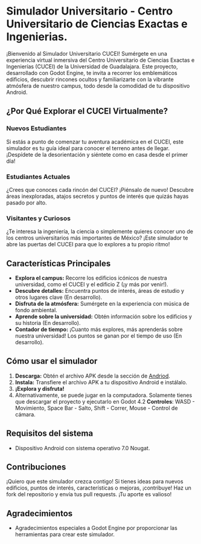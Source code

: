 # Simulador Universitario - Centro Universitario de Ciencias Exactas e Ingenierias.

¡Bienvenido al Simulador Universitario CUCEI! Sumérgete en una experiencia virtual inmersiva del Centro Universitario de Ciencias Exactas e Ingenierías (CUCEI) de la Universidad de Guadalajara. Este proyecto, desarrollado con Godot Engine, te invita a recorrer los emblemáticos edificios, descubrir rincones ocultos y familiarizarte con la vibrante atmósfera de nuestro campus, todo desde la comodidad de tu dispositivo Android.

## ¿Por Qué Explorar el CUCEI Virtualmente?
### Nuevos Estudiantes
Si estás a punto de comenzar tu aventura académica en el CUCEI, este simulador es tu guía ideal para conocer el terreno antes de llegar. ¡Despídete de la desorientación y siéntete como en casa desde el primer día!
### Estudiantes Actuales
¿Crees que conoces cada rincón del CUCEI? ¡Piénsalo de nuevo! Descubre áreas inexploradas, atajos secretos y puntos de interés que quizás hayas pasado por alto.
### Visitantes y Curiosos
¿Te interesa la ingeniería, la ciencia o simplemente quieres conocer uno de los centros universitarios más importantes de México? ¡Este simulador te abre las puertas del CUCEI para que lo explores a tu propio ritmo!

## Características Principales

* **Explora el campus:** Recorre los edificios icónicos de nuestra universidad, como el CUCEI y el edificio Z (¡y más por venir!).
* **Descubre detalles:** Encuentra puntos de interés, áreas de estudio y otros lugares clave (En desarrollo).
* **Disfruta de la atmósfera:** Sumérgete en la experiencia con música de fondo ambiental.
* **Aprende sobre la universidad:** Obtén información sobre los edificios y su historia (En desarrollo).
* **Contador de tiempo:** ¡Cuanto más explores, más aprenderás sobre nuestra universidad! Los puntos se ganan por el tiempo de uso (En desarrollo).

## Cómo usar el simulador

1. **Descarga:** Obtén el archivo APK desde la sección de [Andriod](https://github.com/KevinHC7/ProyectoFinal_Simulacion/tree/main/Android).
2. **Instala:** Transfiere el archivo APK a tu dispositivo Android e instálalo.
3. **¡Explora y disfruta!**
4.  Alternativamente, se puede jugar en la computadora. Solamente tienes que descargar el proyecto y ejecutarlo en Godot 4.2
    **Controles**: WASD - Movimiento, Space Bar - Salto, Shift - Correr, Mouse - Control de cámara.

## Requisitos del sistema

* Dispositivo Android con sistema operativo 7.0 Nougat.

## Contribuciones

¡Quiero que este simulador crezca contigo! Si tienes ideas para nuevos edificios, puntos de interés, características o mejoras, ¡contribuye! Haz un fork del repositorio y envía tus pull requests. ¡Tu aporte es valioso!

## Agradecimientos

* Agradecimientos especiales a Godot Engine por proporcionar las herramientas para crear este simulador.

